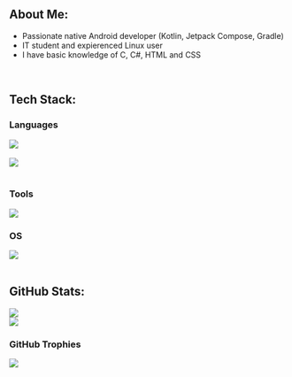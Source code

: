 ## About Me:
- Passionate native Android developer (Kotlin, Jetpack Compose, Gradle)
- IT student and expierenced Linux user
- I have basic knowledge of C, C#, HTML and CSS
</br>

## Tech Stack:

### Languages

![](https://go-skill-icons.vercel.app/api/icons?i=kotlin,c,cs,markdown,html,css&perline=7)
</br></br>
![](https://github-readme-stats-crowthedev.vercel.app/api/top-langs/?username=ResilientCrow&theme=blue-green&hide_border=false&include_all_commits=true&count_private=true&layout=compact)
</br></br>

### Tools
  
![](https://go-skill-icons.vercel.app/api/icons?i=jetpackcompose,gradle,git,docker,androidstudio,neovim,figma&perline=7)

### OS
![](https://go-skill-icons.vercel.app/api/icons?i=linux,arch,android)
</br></br>

## GitHub Stats:
![](https://github-readme-stats-crowthedev.vercel.app/api?username=ResilientCrow&theme=blue-green&hide_border=false&include_all_commits=true&count_private=true)<br/>
![](https://github-readme-streak-stats.herokuapp.com/?user=ResilientCrow&theme=blue-green&hide_border=false)<br/>

<!--![](https://github-readme-stats.vercel.app/api/top-langs/?username=ResilientCrow&theme=blue-green&hide_border=false&include_all_commits=false&count_private=false&layout=compact) -->

### GitHub Trophies
![](https://github-profile-trophy.vercel.app/?username=ResilientCrow&theme=algolia&no-frame=false&no-bg=false&margin-w=4)
